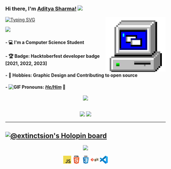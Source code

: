 ### Hi there, I'm [Aditya Sharma!](https://www.linkedin.com/in/aditya-sharma-1a19191b3/) <img src="https://github.com/TheDudeThatCode/TheDudeThatCode/blob/master/Assets/wave.gif" width="29px">

<img align="right" alt="PC GIF" src="https://github.com/TheDudeThatCode/TheDudeThatCode/blob/master/Assets/PC.gif" width="190" />

[![Typing SVG](https://readme-typing-svg.herokuapp.com?color=FFFFFF&lines=Web+Developer;Self-taught+Designer;Coder;Always+Learning+new+techonologies)](https://git.io/typing-svg)

![](https://komarev.com/ghpvc/?username=extinctsion&color=blueviolet&label=Profile+Views&style=plastic)
<br />

#### - 💻‍ I'm a Computer Science Student

#### - 🏆 Badge: Hacktoberfest developer badge [2021, 2022, 2023]

#### - 🎨 Hobbies: Graphic Design and Contributing to open source

#### - <img alt="GIF" src="https://github.com/TheDudeThatCode/TheDudeThatCode/blob/master/Assets/powerup.gif" width="20vw" /> **Pronouns:** [*He/Him*](https://pronoun.is/he) 🧔

<div align="center">
  <img src="https://i.giphy.com/media/v1.Y2lkPTc5MGI3NjExNDZuaGdibHMxdDVyOGxqYTVsaTM3dmdlYnpiem9mdDZ3MXQ4dHEyeiZlcD12MV9pbnRlcm5hbF9naWZfYnlfaWQmY3Q9dg/KpJ47gKe6b7v7xQyWj/giphy.gif"/>
</div>
<br />

<p align="center">
  <img width="400px" src="https://github-readme-stats.vercel.app/api?username=extinctsion&show_icons=true&theme=radical&hide_border=true" />
  <img width="400px" src="https://github-readme-streak-stats.herokuapp.com/?user=extinctsion&theme=gotham&hide_border=true&fire=C77800&ring=DD910B&background=1F222E" />
</p>

---
[![@extinctsion's Holopin board](https://holopin.me/extinctsion)](https://holopin.io/@extinctsion)
---
  
<p align="center">
  <img width="400px" src="https://github-readme-stats.vercel.app/api/top-langs/?username=extinctsion&hide=TeX&layout=compact&theme=radical&hide_border=true&bg_color=1F222E" />
</p>

<p align="center">
<img height="25" src="https://raw.githubusercontent.com/github/explore/80688e429a7d4ef2fca1e82350fe8e3517d3494d/topics/javascript/javascript.png">
<img height="25" src="https://raw.githubusercontent.com/github/explore/80688e429a7d4ef2fca1e82350fe8e3517d3494d/topics/html/html.png">
<img height="25" src="https://raw.githubusercontent.com/github/explore/80688e429a7d4ef2fca1e82350fe8e3517d3494d/topics/css/css.png">
<img height="25" src="https://raw.githubusercontent.com/github/explore/80688e429a7d4ef2fca1e82350fe8e3517d3494d/topics/git/git.png">
<img height="25" src="https://raw.githubusercontent.com/github/explore/80688e429a7d4ef2fca1e82350fe8e3517d3494d/topics/visual-studio-code/visual-studio-code.png" />
</p>
